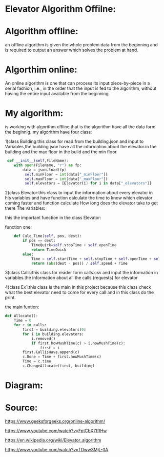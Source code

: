 # Elevator Algorithm Offilne: 
# Algorithm offline:
 an offline algorithm is given the whole problem data from the beginning and is required to output an answer which solves the problem at hand.
# Algorthim online:
An online algorithm is one that can process its input piece-by-piece in a serial fashion, i.e., in the order that the input is fed to the algorithm, without having the entire input available from the beginning.
# My algorithm:
is working with algorithm offline that is the algorithm have all the data form the beginnig.
my algorithm have four class:

1)class Building:this class for read from the building.json and input to Variables,the building.json have all the information about the elevator in the building and the max floor in the bulid and the min floor.
```python
 def __init__(self,FileName):
    with open(FileName, "r") as fp:
        data = json.load(fp)
         self.minFloor = int(data["_minFloor"])
         self.maxFloor = int(data["_maxFloor"])
         self.elevators = [Elevator(i) for i in data["_elevators"]]
```        
2)class Elevator:this class to input the information about every elevator in his variables and have function calculate the time to know which elevator coming faster and function calculate How long does the elevator take to get there
The variables:

this the important function in the class Elevator:

function one:
```python
    def Culc_Time(self, pos, dest):
        if pos == dest:
            TimeQuick=self.stopTime + self.openTime
            return TimeQuick
        else:
            Time = self.startTime + self.stopTime + self.openTime + self.closeTime
            return (abs(dest - pos)) / self.speed + Time
```
3)class Calls:this class for reader form calls.csv and input the information in variables.the information about all the calls (requests) for elevator

4)class Ex1:this class is the main in this project because this class check what the best elevator need to come for every call and in this class do the print.

the main funtion:
```python
def Allocate():
    Time = 0
    for c in calls:
        first = building.elevators[0]
        for i in building.elevators:
            i.removed()
            if first.howMushTime(c) > i.howMushTime(c):
                first = i
        first.CallisHave.append(c)
        c.Done = Time + first.howMushTime(c)
        Time = c.time
        c.ChangeAllocate(first, building)
``` 
# Diagram:



# Source:
https://www.geeksforgeeks.org/online-algorithm/

https://www.youtube.com/watch?v=FptCbX7fRHw

https://en.wikipedia.org/wiki/Elevator_algorithm

https://www.youtube.com/watch?v=TDww3MjL-0A
